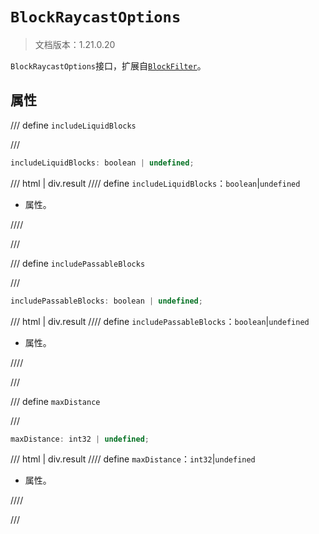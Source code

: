 # `BlockRaycastOptions`

> 文档版本：1.21.0.20

`BlockRaycastOptions`接口，扩展自[`BlockFilter`](./blockfilter.md)。

## 属性

/// define
`includeLiquidBlocks`


///

```js
includeLiquidBlocks: boolean | undefined;
```

/// html | div.result
//// define
`includeLiquidBlocks`：`boolean`|`undefined`

- 属性。


////

///


/// define
`includePassableBlocks`


///

```js
includePassableBlocks: boolean | undefined;
```

/// html | div.result
//// define
`includePassableBlocks`：`boolean`|`undefined`

- 属性。


////

///


/// define
`maxDistance`


///

```js
maxDistance: int32 | undefined;
```

/// html | div.result
//// define
`maxDistance`：`int32`|`undefined`

- 属性。


////

///

